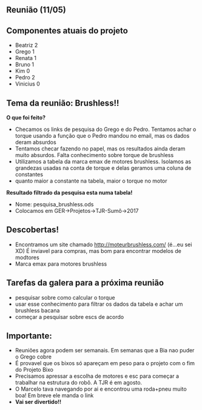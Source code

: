 ## Reunião (11/05)


## Componentes atuais do projeto
	
* Beatriz  2
* Grego    1
* Renata   1
* Bruno    1
* Kim      0
* Pedro    2
* Vinicius 0

## Tema da reunião: Brushless!!

 **O que foi feito?**
 * Checamos os links de pesquisa do Grego e do Pedro. Tentamos achar o torque usando a função que o Pedro mandou no email, mas os dados deram absurdos
 * Tentamos checar fazendo no papel, mas os resultados ainda deram muito absurdos. Falta conhecimento sobre torque de brushless
 * Utilizamos a tabela da marca emax de motores brushless. Isolamos as grandezas usadas na conta de torque e delas geramos uma coluna de constantes
 * quanto maior a constante na tabela, maior o torque no motor
 
  **Resultado filtrado da pesquisa esta numa tabela!** 
 * Nome: pesquisa_brushless.ods
 * Colocamos em GER->Projetos->TJR-Sumô->2017
 
 ## Descobertas!
 
 * Encontramos um site chamado http://moteurbrushless.com/ (é...eu sei XD) É inviavel para compras, mas bom para encontrar modelos de modtores
 * Marca emax para motores brushless

## Tarefas da galera para a próxima reunião
* pesquisar sobre como calcular o torque
* usar esse conhecimento para filtrar os dados da tabela e achar um brushless bacana
* começar a pesquisar sobre escs de acordo

## Importante:
* Reuniões agora podem ser semanais. Em semanas que a Bia nao puder o Grego cobre 
* É provavel que os bixos só apareçam em peso para o projeto com o fim do Projeto Bixo
* Precisamos apressar a escolha de motores e esc para começar a trabalhar na estrutura do robô. A TJR é em agosto.
* O Marcelo tava navegando por ai e encontrou uma roda+pneu muito boa! Em breve ele manda o link
* **Vai ser divertido!!**
